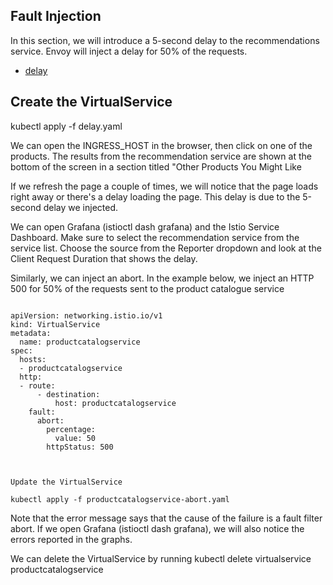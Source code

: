 
## Fault Injection

In this section, we will introduce a 5-second delay to the recommendations service. Envoy will inject a delay for 50% of the requests.

- [delay](https://github.com/nik786/kube-learn/blob/master/ISTIO-TRAINING/real-world-examples/delay.md)

 ## Create the VirtualService

  kubectl apply -f delay.yaml


  We can open the INGRESS_HOST in the browser, then click on one of the products.
  The results from the recommendation service are shown at the bottom of the screen in a section titled "Other Products You Might Like

  If we refresh the page a couple of times, we will notice that the page loads right away or there's a delay loading the page.
  This delay is due to the 5-second delay we injected.


  We can open Grafana (istioctl dash grafana) and the Istio Service Dashboard. Make sure to select the recommendation service from the service list.
  Choose the source from the Reporter dropdown and look at the Client Request Duration that shows the delay.


  Similarly, we can inject an abort. In the example below, we inject an HTTP 500 for 50% of the requests sent to the product catalogue service


```

apiVersion: networking.istio.io/v1
kind: VirtualService
metadata:
  name: productcatalogservice
spec:
  hosts:
  - productcatalogservice
  http:
  - route:
      - destination:
          host: productcatalogservice
    fault:
      abort:
        percentage:
          value: 50
        httpStatus: 500



Update the VirtualService

kubectl apply -f productcatalogservice-abort.yaml

```

Note that the error message says that the cause of the failure is a fault filter abort. 
If we open Grafana (istioctl dash grafana), we will also notice the errors reported in the graphs.



We can delete the VirtualService by running kubectl delete virtualservice productcatalogservice


  
